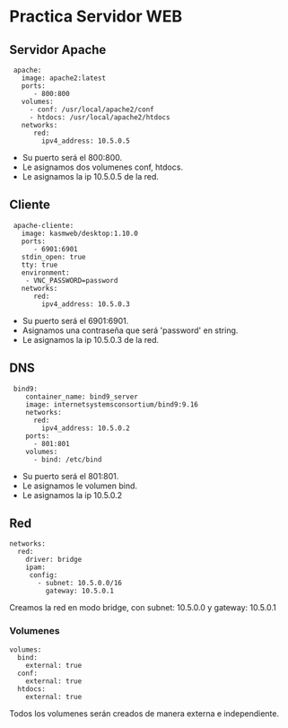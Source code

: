 # Practica Servidor WEB

## Servidor Apache
~~~
 apache:
   image: apache2:latest
   ports:
      - 800:800
   volumes:
     - conf: /usr/local/apache2/conf
     - htdocs: /usr/local/apache2/htdocs
   networks:
      red:
        ipv4_address: 10.5.0.5
~~~
* Su puerto será el 800:800.
* Le asignamos dos volumenes conf, htdocs.
* Le asignamos la ip 10.5.0.5 de la red.

## Cliente
~~~
 apache-cliente:
   image: kasmweb/desktop:1.10.0
   ports:
      - 6901:6901
   stdin_open: true  
   tty: true         
   environment:
    - VNC_PASSWORD=password 
   networks:
      red:
        ipv4_address: 10.5.0.3 
~~~
* Su puerto será el 6901:6901.
* Asignamos una contraseña que será 'password' en string.
* Le asignamos la ip 10.5.0.3 de la red.

## DNS
~~~
 bind9:
    container_name: bind9_server
    image: internetsystemsconsortium/bind9:9.16
    networks:
      red:
        ipv4_address: 10.5.0.2
    ports:
      - 801:801
    volumes:
      - bind: /etc/bind
~~~
* Su puerto será el 801:801.
* Le asignamos le volumen bind.
* Le asignamos la ip 10.5.0.2

## Red
~~~
networks:
  red:
    driver: bridge
    ipam:
     config:
       - subnet: 10.5.0.0/16
         gateway: 10.5.0.1
~~~
Creamos la red en modo bridge, con subnet: 10.5.0.0 y gateway: 10.5.0.1

### Volumenes
~~~
volumes:
  bind:
    external: true
  conf:
    external: true
  htdocs:
    external: true
~~~
Todos los volumenes serán creados de manera externa e independiente.